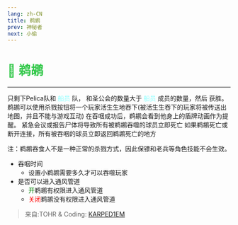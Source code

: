 ```yaml
---
lang: zh-CN
title: 鹈鹕
prev: 神秘者
next: 小偷
---
```


# <font color="#34c84b">🦩 <b>鹈鹕</b></font> <Badge text="Killing" type="tip" vertical="middle"/>

***

只剩下Pelica队和 <font color=#8cffff>船员</font> 队， 和圣公会的数量大于 <font color=#8cffff>船员</font> 成员的数量，然后 获胜。 鹈鹕可以使用杀戮按钮将一个玩家活生生地吞下(被活生生吞下的玩家将被传送出地图，并且不能与游戏互动) 在吞咽成功后，鹈鹕会看到他身上的盾牌动画作为提醒。 紧急会议或报告尸体将导致所有被鹈鹕吞噬的球员立即死亡 如果鹈鹕死亡或断开连接，所有被吞咽的球员立即返回鹈鹕死亡的地方

注：鹈鹕吞食人不是一种正常的杀戮方式，因此保镖和老兵等角色技能不会生效。

- 吞咽时间
  - 设置小鹈鹕需要多久才可以吞噬玩家
- 是否可以进入通风管道
  - <font color=green>开</font>鹈鹕有权限进入通风管道
  - <font color=red>关闭</font>鹈鹕没有权限进入通风管道

> 来自:TOHR & Coding: [KARPED1EM](https://github.com/KARPED1EM)
